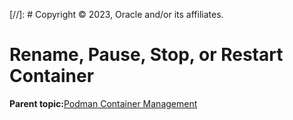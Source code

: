 [//]: # Copyright © 2023, Oracle and/or its affiliates.

# Rename, Pause, Stop, or Restart Container

**Parent topic:**[Podman Container Management](../topics/cockpit-podman_managing_podman_containers.md)

